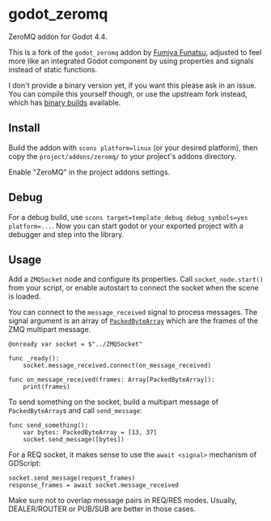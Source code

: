 # godot_zeromq

ZeroMQ addon for Godot 4.4.

This is a fork of the `godot_zeromq` addon by [Fumiya Funatsu](https://github.com/funatsufumiya/godot_zeromq), 
adjusted to feel more like an integrated Godot component by using properties and 
signals instead of static functions. 

I don't provide a binary version yet, if you want this please ask in an issue.
You can compile this yourself though, or use the upstream fork instead, which has
[binary builds](https://github.com/funatsufumiya/godot_zeromq_bin) available.

## Install

Build the addon with `scons platform=linux` (or your desired platform), then
copy the `project/addons/zeromq/` to your project's addons directory.

Enable "ZeroMQ" in the project addons settings.

## Debug

For a debug build, use `scons target=template_debug debug_symbols=yes platform=...`. Now you can start 
godot or your exported project with a debugger and step into the library.

## Usage

Add a `ZMQSocket` node and configure its properties. Call `socket_node.start()`
from your script, or enable autostart to connect the socket when the scene is loaded.

You can connect to the `message_received` signal to process messages. The
signal argument is an array of [`PackedByteArray`](https://docs.godotengine.org/en/stable/classes/class_packedbytearray.html)
which are the frames of the ZMQ multipart message.

```gdscript
@onready var socket = $"../ZMQSocket"

func _ready():
    socket.message_received.connect(on_message_received)

func on_message_received(frames: Array[PackedByteArray]):
    print(frames)
```

To send something on the socket, build a multipart message of
`PackedByteArray`s and call `send_message`:

```gdscript
func send_something():
    var bytes: PackedByteArray = [13, 37]
    socket.send_message([bytes])
```

For a REQ socket, it makes sense to use the `await <signal>` mechanism of GDScript:

```gdscript
socket.send_message(request_frames)
response_frames = await socket.message_received
```

Make sure not to overlap message pairs in REQ/RES modes. Usually, DEALER/ROUTER
or PUB/SUB are better in those cases.
